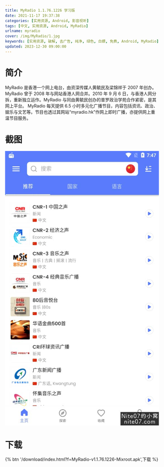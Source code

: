 ```yaml
---
title: MyRadio 1.1.76.1226 学习版
date: 2021-11-17 19:37:38
categories: [实用资源, Android, 影音视听]
tags: [中文, 实用资源, Android, MyRadio]
urlname: myradio
cover: /img/MyRadio/1.jpg
keywords: [实用资源, 破解, 去广告, 纯净, 绿色, 白嫖, 免费, Android, MyRadio]
updated: 2023-12-30 09:00:00
---
```


# 简介

MyRadio 是香港一个网上电台，由资深传媒人黄毓民及梁锦祥于 2007 年创办。
MyRadio 曾于 2008 年与网站香港人网合并。2010 年 9 月 6 日，与香港人网分拆，重新独立运作。MyRadio 与同由黄毓民创办的普罗政治学苑合作紧密，是其网上平台。
MyRadio 每天提供 6.5 小时多元化广播节目，内容包括资讯、政治、娱乐与文艺等。节目也透过其网站“myradio.hk”作网上即时广播，亦提供网上重温节目服务。

# 截图

![](/img/MyRadio/2.jpg)

# 下载

{% btn '/download/index.html?f=MyRadio-v1.1.76.1226-Mixroot.apk',下载 %}
